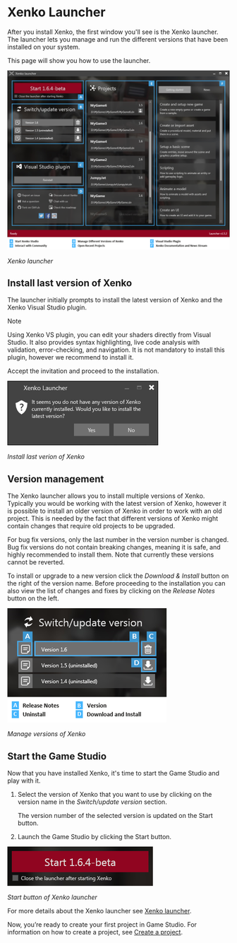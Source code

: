# Xenko Launcher

After you install Xenko, the first window you'll see is the Xenko launcher. 
The launcher lets you manage and run the different versions that have been installed 
on your system. 

This page will show you how to use the launcher.

![Xenko launcher interface](media/xenko-launcher-interface.png)

_Xenko launcher_

## Install last version of Xenko

The launcher initially prompts to install the latest version of Xenko and the Xenko 
Visual Studio plugin. 

> [!NOTE]
> Using Xenko VS plugin, you can edit your shaders directly from Visual Studio. 
> It also provides syntax highlighting, live code analysis with validation, error-checking, 
> and navigation. It is not mandatory to install this plugin, however we recommend to install it. 

Accept the invitation and proceed to the installation.

![Install last version](media/xenko-launcher-install-last-version.png)

_Install last verion of Xenko_

## Version management

The Xenko launcher allows you to install multiple versions of Xenko. Typically you would be 
working with the latest version of Xenko, however it is possible to install an older version 
of Xenko in order to work with an old project. This is needed by the fact that different 
versions of Xenko might contain changes that require old projects to be upgraded.

For bug fix versions, only the last number in the version number is changed. 
Bug fix versions do not contain breaking changes, meaning it is safe, and highly recommended 
to install them. Note that currently these versions cannot be reverted.

To install or upgrade to a new version click the *Download & Install* button on the right 
of the version name. Before proceeding to the installation you can also view the list of changes 
and fixes by clicking on the *Release Notes* button on the left.

![Various versions of Xenko](media/xenko-launcher-various-versions.png)

_Manage versions of Xenko_

## Start the Game Studio

Now that you have installed Xenko, it's time to start the Game Studio and play with it.

1. Select the version of Xenko that you want to use by clicking on the version name 
in the *Switch/update version* section. 

   The version number of the selected version is updated on the Start button.

2. Launch the Game Studio by clicking the Start button. 

![Xenko launcher: Start button](media/xenko-launcher-start-button.png)

_Start button of Xenko launcher_

For more details about the Xenko launcher see [Xenko launcher](/manual/xenko-launcher/).

Now, you’re ready to create your first project in Game Studio. For information on how to create a project, see [Create a project](create-a-project.md).
